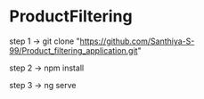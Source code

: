 # ProductFiltering

step 1 -> git clone "https://github.com/Santhiya-S-99/Product_filtering_application.git"

step 2 -> npm install

step 3 -> ng serve
